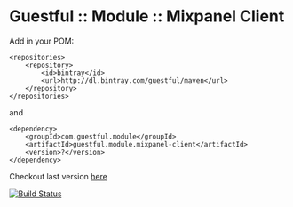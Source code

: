 Guestful :: Module :: Mixpanel Client
=====================================

Add in your POM:

```
<repositories>
    <repository>
        <id>bintray</id>
        <url>http://dl.bintray.com/guestful/maven</url>
    </repository>
</repositories>
```

and

```
<dependency>
    <groupId>com.guestful.module</groupId>
    <artifactId>guestful.module.mixpanel-client</artifactId>
    <version>?</version>
</dependency>
```

Checkout last version [here](https://bintray.com/guestful/maven/guestful.module.mixpanel-client/view)

[![Build Status](https://drone.io/github.com/guestful/module.mixpanel-client/status.png)](https://drone.io/github.com/guestful/module.mixpanel-client/latest)
